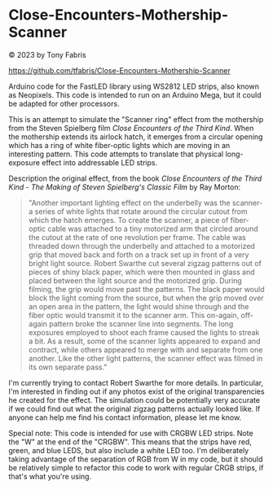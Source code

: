 Close-Encounters-Mothership-Scanner
==============================================================================
&copy; 2023 by Tony Fabris

https://github.com/tfabris/Close-Encounters-Mothership-Scanner

Arduino code for the FastLED library using WS2812 LED strips, also known as
Neopixels. This code is intended to run on an Arduino Mega, but it could be
adapted for other processors.

This is an attempt to simulate the "Scanner ring" effect from the mothership
from the Steven Spielberg film *Close Encounters of the Third Kind*. When
the mothership extends its airlock hatch, it emerges from a circular opening
which has a ring of white fiber-optic lights which are moving in an
interesting pattern. This code attempts to translate that physical
long-exposure effect into addressable LED strips.

Description the original effect, from the book *Close Encounters of the Third
Kind - The Making of Steven Spielberg's Classic Film* by Ray Morton:

> "Another important lighting effect on the underbelly was the scanner- a
>  series of white lights that rotate around the circular cutout from which
>  the hatch emerges. To create the scanner, a piece of fiber-optic cable was
>  attached to a tiny motorized arm that circled around the cutout at the rate
>  of one revolution per frame. The cable was threaded down through the
>  underbelly and attached to a motorized grip that moved back and forth on a
>  track set up in front of a very bright light source. Robert Swarthe cut
>  several zigzag patterns out of pieces of shiny black paper, which were then
>  mounted in glass and placed between the light source and the motorized
>  grip. During filming, the grip would move past the patterns. The black
>  paper would block the light coming from the source, but when the grip moved
>  over an open area in the pattern, the light would shine through and the
>  fiber optic would transmit it to the scanner arm. This on-again, off-again
>  pattern broke the scanner line into segments. The long exposures employed
>  to shoot each frame caused the lights to streak a bit. As a result, some of
>  the scanner lights appeared to expand and contract, while others appeared
>  to merge with and separate from one another. Like the other light patterns,
>  the scanner effect was filmed in its own separate pass."

I'm currently trying to contact Robert Swarthe for more details. In particular,
I'm interested in finding out if any photos exist of the original
transparencies he created for the effect. The simulation could be potentially
very accurate if we could find out what the original zigzag patterns actually
looked like. If anyone can help me find his contact information, please let me
know.

Special note: This code is intended for use with CRGBW LED strips. Note the "W"
at the end of the "CRGBW". This means that the strips have red, green, and blue
LEDS, but also include a white LED too. I'm deliberately taking advantage of
the separation of RGB from W in my code, but it should be relatively simple to
refactor this code to work with regular CRGB strips, if that's what you're
using.